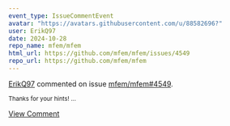 ```yaml
---
event_type: IssueCommentEvent
avatar: "https://avatars.githubusercontent.com/u/88582696?"
user: ErikQ97
date: 2024-10-28
repo_name: mfem/mfem
html_url: https://github.com/mfem/mfem/issues/4549
repo_url: https://github.com/mfem/mfem
---
```


<a href='https://github.com/ErikQ97' target='_blank'>ErikQ97</a> commented on issue <a href='https://github.com/mfem/mfem/issues/4549' target='_blank'>mfem/mfem#4549</a>.

<small>Thanks for your hints! ...</small>

<a href='https://github.com/mfem/mfem/issues/4549' target='_blank'>View Comment</a>